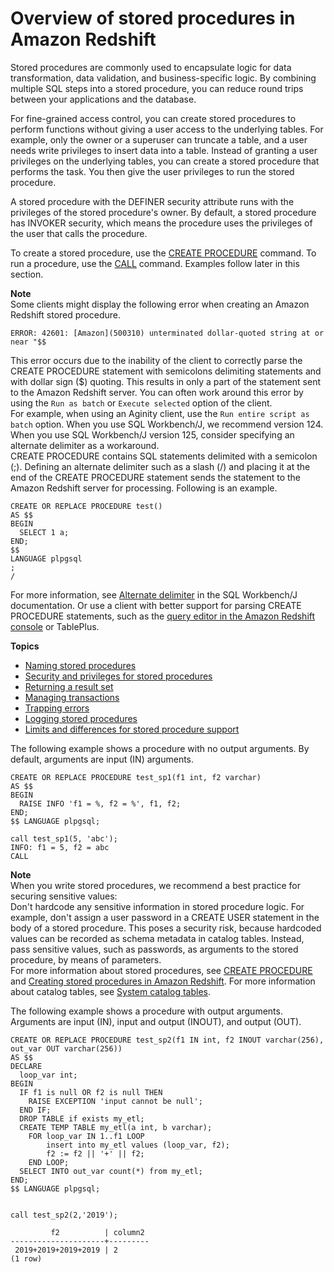 # Overview of stored procedures in Amazon Redshift<a name="stored-procedure-create"></a>

Stored procedures are commonly used to encapsulate logic for data transformation, data validation, and business\-specific logic\. By combining multiple SQL steps into a stored procedure, you can reduce round trips between your applications and the database\.

For fine\-grained access control, you can create stored procedures to perform functions without giving a user access to the underlying tables\. For example, only the owner or a superuser can truncate a table, and a user needs write privileges to insert data into a table\. Instead of granting a user privileges on the underlying tables, you can create a stored procedure that performs the task\. You then give the user privileges to run the stored procedure\. 

A stored procedure with the DEFINER security attribute runs with the privileges of the stored procedure's owner\. By default, a stored procedure has INVOKER security, which means the procedure uses the privileges of the user that calls the procedure\. 

To create a stored procedure, use the [CREATE PROCEDURE](r_CREATE_PROCEDURE.md) command\. To run a procedure, use the [CALL](r_CALL_procedure.md) command\. Examples follow later in this section\.

**Note**  
Some clients might display the following error when creating an Amazon Redshift stored procedure\.  

```
ERROR: 42601: [Amazon](500310) unterminated dollar-quoted string at or near "$$
```
This error occurs due to the inability of the client to correctly parse the CREATE PROCEDURE statement with semicolons delimiting statements and with dollar sign \($\) quoting\. This results in only a part of the statement sent to the Amazon Redshift server\. You can often work around this error by using the `Run as batch` or `Execute selected` option of the client\.   
For example, when using an Aginity client, use the `Run entire script as batch` option\. When you use SQL Workbench/J, we recommend version 124\. When you use SQL Workbench/J version 125, consider specifying an alternate delimiter as a workaround\.   
CREATE PROCEDURE contains SQL statements delimited with a semicolon \(;\)\. Defining an alternate delimiter such as a slash \(/\) and placing it at the end of the CREATE PROCEDURE statement sends the statement to the Amazon Redshift server for processing\. Following is an example\.  

```
CREATE OR REPLACE PROCEDURE test()
AS $$
BEGIN
  SELECT 1 a;
END;
$$
LANGUAGE plpgsql
;
/
```
For more information, see [Alternate delimiter](http://www.sql-workbench.net/manual/profiles.html#profile-alternate-delimiter) in the SQL Workbench/J documentation\. Or use a client with better support for parsing CREATE PROCEDURE statements, such as the [query editor in the Amazon Redshift console](https://docs.aws.amazon.com/redshift/latest/mgmt/query-editor.html) or TablePlus\. 

**Topics**
+ [Naming stored procedures](stored-procedure-naming.md)
+ [Security and privileges for stored procedures](stored-procedure-security-and-privileges.md)
+ [Returning a result set](stored-procedure-result-set.md)
+ [Managing transactions](stored-procedure-transaction-management.md)
+ [Trapping errors](stored-procedure-trapping-errors.md)
+ [Logging stored procedures](c_PLpgSQL-logging.md)
+ [Limits and differences for stored procedure support](stored-procedure-constraints.md)

The following example shows a procedure with no output arguments\. By default, arguments are input \(IN\) arguments\.

```
CREATE OR REPLACE PROCEDURE test_sp1(f1 int, f2 varchar)
AS $$
BEGIN
  RAISE INFO 'f1 = %, f2 = %', f1, f2;
END;
$$ LANGUAGE plpgsql;

call test_sp1(5, 'abc');
INFO: f1 = 5, f2 = abc
CALL
```



**Note**  
 When you write stored procedures, we recommend a best practice for securing sensitive values:   
Don't hardcode any sensitive information in stored procedure logic\. For example, don't assign a user password in a CREATE USER statement in the body of a stored procedure\. This poses a security risk, because hardcoded values can be recorded as schema metadata in catalog tables\. Instead, pass sensitive values, such as passwords, as arguments to the stored procedure, by means of parameters\.   
For more information about stored procedures, see [CREATE PROCEDURE](r_CREATE_PROCEDURE.md) and [Creating stored procedures in Amazon Redshift](stored-procedure-overview.md)\. For more information about catalog tables, see [System catalog tables](c_intro_catalog_views.md)\.

The following example shows a procedure with output arguments\. Arguments are input \(IN\), input and output \(INOUT\), and output \(OUT\)\.

```
CREATE OR REPLACE PROCEDURE test_sp2(f1 IN int, f2 INOUT varchar(256), out_var OUT varchar(256))
AS $$
DECLARE
  loop_var int;
BEGIN
  IF f1 is null OR f2 is null THEN
    RAISE EXCEPTION 'input cannot be null';
  END IF;
  DROP TABLE if exists my_etl;
  CREATE TEMP TABLE my_etl(a int, b varchar);
    FOR loop_var IN 1..f1 LOOP
        insert into my_etl values (loop_var, f2);
        f2 := f2 || '+' || f2;
    END LOOP;
  SELECT INTO out_var count(*) from my_etl;
END;
$$ LANGUAGE plpgsql;


call test_sp2(2,'2019');

         f2          | column2
---------------------+---------
 2019+2019+2019+2019 | 2
(1 row)
```